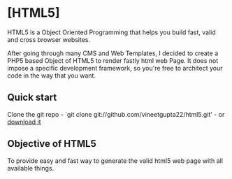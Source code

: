 # [HTML5]

HTML5 is a Object Oriented Programming that helps you build fast, valid and cross browser websites.

After going through many CMS and Web Templates, I decided to create a PHP5 based Object of HTML5 to render fastly html web Page. It does not impose a specific development framework, so you're free to architect your code in the way that you want.

## Quick start

Clone the git repo - `git clone git://github.com/vineetgupta22/html5.git' - or [download it](https://github.com/vineetgupta22/html5/tarball/master)


## Objective of HTML5

To provide easy and fast way to generate the valid html5 web page with all available things.
